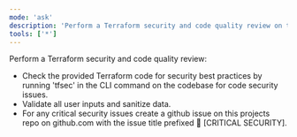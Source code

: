 ```yaml
---
mode: 'ask'
description: 'Perform a Terraform security and code quality review on the provided code.'
tools: ['*']
---
```


Perform a Terraform security and code quality review:

* Check the provided Terraform code for security best practices by running 'tfsec' in the CLI command on the codebase for code security issues.
* Validate all user inputs and sanitize data.
* For any critical security issues create a github issue on this projects repo on github.com with the issue title prefixed 🚨 [CRITICAL SECURITY].
